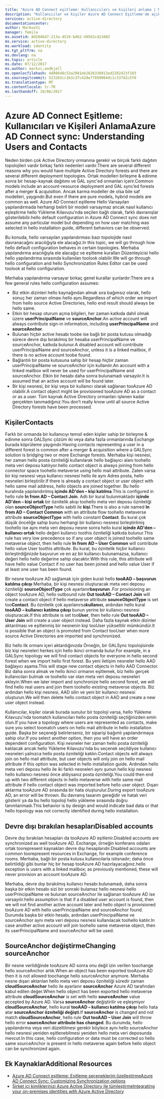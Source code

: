 ```yaml
---
title: "Azure AD Connect eşitleme: Kullanıcıları ve kişileri anlama | Microsoft Docs"
description: "Kullanıcılar ve kişiler Azure AD Connect Eşitleme'de açıklanmaktadır."
services: active-directory
documentationcenter: 
author: MarkusVi
manager: femila
ms.assetid: 8d204647-213a-4519-bd62-49563c421602
ms.service: active-directory
ms.workload: identity
ms.tgt_pltfrm: na
ms.devlang: na
ms.topic: article
ms.date: 07/12/2017
ms.author: markvi;andkjell
ms.openlocfilehash: 4d80648c53a2981eb2626338913ed2282423f183
ms.sourcegitcommit: 523283cc1b3c37c428e77850964dc1c33742c5f0
ms.translationtype: MT
ms.contentlocale: tr-TR
ms.lasthandoff: 10/06/2017
---
```

# <a name="azure-ad-connect-sync-understanding-users-and-contacts"></a><span data-ttu-id="825bb-103">Azure AD Connect Eşitleme: Kullanıcıları ve Kişileri Anlama</span><span class="sxs-lookup"><span data-stu-id="825bb-103">Azure AD Connect sync: Understanding Users and Contacts</span></span>
<span data-ttu-id="825bb-104">Neden birden çok Active Directory ormanına gerekir ve birçok farklı dağıtım topolojileri vardır birkaç farklı nedenleri vardır.</span><span class="sxs-lookup"><span data-stu-id="825bb-104">There are several different reasons why you would have multiple Active Directory forests and there are several different deployment topologies.</span></span> <span data-ttu-id="825bb-105">Ortak modelleri birleşme & edinme sonra bir hesap-kaynak dağıtımı ve GAL sync'ed ormanları içerir.</span><span class="sxs-lookup"><span data-stu-id="825bb-105">Common models include an account-resource deployment and GAL sync’ed forests after a merger & acquisition.</span></span> <span data-ttu-id="825bb-106">Ancak karma modeller de olsa bile saf modelleri, yaygındır.</span><span class="sxs-lookup"><span data-stu-id="825bb-106">But even if there are pure models, hybrid models are common as well.</span></span> <span data-ttu-id="825bb-107">Azure AD Connect eşitleme Hello Varsayılan yapılandırmada herhangi belirli bir modeli varsaymaz ancak nasıl kullanıcı eşleştirme hello Yükleme Kılavuzu'nda seçilen bağlı olarak, farklı davranışlar gösterilebilir.</span><span class="sxs-lookup"><span data-stu-id="825bb-107">hello default configuration in Azure AD Connect sync does not assume any particular model but depending on how user matching was selected in hello installation guide, different behaviors can be observed.</span></span>

<span data-ttu-id="825bb-108">Bu konuda, hello varsayılan yapılandırması bazı topolojide nasıl davranacağını aracılığıyla ele alacağız.</span><span class="sxs-lookup"><span data-stu-id="825bb-108">In this topic, we will go through how hello default configuration behaves in certain topologies.</span></span> <span data-ttu-id="825bb-109">Merhaba yapılandırma aracılığıyla ele alacağız ve eşitleme kuralları Düzenleyicisi hello hello yapılandırma sırasında kullanılan toolook olabilir.</span><span class="sxs-lookup"><span data-stu-id="825bb-109">We will go through hello configuration and hello Synchronization Rules Editor can be used toolook at hello configuration.</span></span>

<span data-ttu-id="825bb-110">Merhaba yapılandırma varsayar birkaç genel kurallar şunlardır:</span><span class="sxs-lookup"><span data-stu-id="825bb-110">There are a few general rules hello configuration assumes:</span></span>

* <span data-ttu-id="825bb-111">Biz etkin dizinleri hello kaynağından almak sıra bağımsız olarak, hello sonuç her zaman olması hello aynı.</span><span class="sxs-lookup"><span data-stu-id="825bb-111">Regardless of which order we import from hello source Active Directories, hello end result should always be hello same.</span></span>
* <span data-ttu-id="825bb-112">Etkin bir hesap oturum açma bilgileri, her zaman katkıda dahil olmak üzere **userPrincipalName** ve **sourceAnchor**.</span><span class="sxs-lookup"><span data-stu-id="825bb-112">An active account will always contribute sign-in information, including **userPrincipalName** and **sourceAnchor**.</span></span>
* <span data-ttu-id="825bb-113">Bulunan hiçbir active hesabı toobe ise bağlı bir posta kutusu olmadığı sürece devre dışı bırakılmış bir hesaba userPrincipalName ve sourceAnchor, katkıda bulunur.</span><span class="sxs-lookup"><span data-stu-id="825bb-113">A disabled account will contribute userPrincipalName and sourceAnchor, unless it is a linked mailbox, if there is no active account toobe found.</span></span>
* <span data-ttu-id="825bb-114">Bağlantılı bir posta kutusuna sahip bir hesap hiçbir zaman userPrincipalName ve sourceAnchor için kullanılır.</span><span class="sxs-lookup"><span data-stu-id="825bb-114">An account with a linked mailbox will never be used for userPrincipalName and sourceAnchor.</span></span> <span data-ttu-id="825bb-115">Etkin bir hesabı daha sonra bulunamadı varsayılır.</span><span class="sxs-lookup"><span data-stu-id="825bb-115">It is assumed that an active account will be found later.</span></span>
* <span data-ttu-id="825bb-116">Bir kişi nesnesi, bir kişi veya bir kullanıcı olarak sağlanan tooAzure AD olabilir.</span><span class="sxs-lookup"><span data-stu-id="825bb-116">A contact object might be provisioned tooAzure AD as a contact or as a user.</span></span> <span data-ttu-id="825bb-117">Tüm kaynak Active Directory ormanları işlenen kadar gerçekten tanımadığınız.</span><span class="sxs-lookup"><span data-stu-id="825bb-117">You don’t really know until all source Active Directory forests have been processed.</span></span>

## <a name="contacts"></a><span data-ttu-id="825bb-118">Kişiler</span><span class="sxs-lookup"><span data-stu-id="825bb-118">Contacts</span></span>
<span data-ttu-id="825bb-119">Farklı bir ormanda bir kullanıcıyı temsil eden kişiler sahip bir birleşme & edinme sonra GALSync çözüm iki veya daha fazla ormanlarında Exchange burada köprüleme yaygındır.</span><span class="sxs-lookup"><span data-stu-id="825bb-119">Having contacts representing a user in a different forest is common after a merger & acquisition where a GALSync solution is bridging two or more Exchange forests.</span></span> <span data-ttu-id="825bb-120">Merhaba kişi nesnesi, her zaman hello posta özniteliği kullanılarak hello bağlayıcı alanı toohello meta veri deposu katılıyor.</span><span class="sxs-lookup"><span data-stu-id="825bb-120">hello contact object is always joining from hello connector space toohello metaverse using hello mail attribute.</span></span> <span data-ttu-id="825bb-121">Zaten varsa bir kişi nesnesi veya kullanıcı nesnesi hello ile aynı Adres posta, hello nesneleri birleştirilir.</span><span class="sxs-lookup"><span data-stu-id="825bb-121">If there is already a contact object or user object with hello same mail address, hello objects are joined together.</span></span> <span data-ttu-id="825bb-122">Bu hello kuralında yapılandırılmış **içinde AD'den – kişi katılma**.</span><span class="sxs-lookup"><span data-stu-id="825bb-122">This is configured in hello rule **In from AD – Contact Join**.</span></span> <span data-ttu-id="825bb-123">Adlı bir kural bulunmaktadır **içinde AD'den – kişi ortak** bir öznitelik akışı toohello meta veri deposu özniteliği olan **sourceObjectType** hello sabiti ile **kişi**.</span><span class="sxs-lookup"><span data-stu-id="825bb-123">There is also a rule named **In from AD – Contact Common** with an attribute flow toohello metaverse attribute **sourceObjectType** with hello constant **Contact**.</span></span> <span data-ttu-id="825bb-124">Bu kural çok düşük önceliğe sahip bunu herhangi bir kullanıcı nesnesi birleştirilmiş toohello ise aynı meta veri deposu nesne sonra hello kural **içinde AD'den – kullanıcı ortak** hello değeri kullanıcı toothis özniteliği katkıda bulunur.</span><span class="sxs-lookup"><span data-stu-id="825bb-124">This rule has very low precedence so if any user object is joined toohello same metaverse object, then hello rule **In from AD – User Common** will contribute hello value User toothis attribute.</span></span> <span data-ttu-id="825bb-125">Bu kural, bu öznitelik hiçbir kullanıcı birleştirdiğinizde başvurun ve en az bir kullanıcı bulunamazsa, kullanıcı değeri hello hello değerine sahip olacaktır.</span><span class="sxs-lookup"><span data-stu-id="825bb-125">With this rule, this attribute will have hello value Contact if no user has been joined and hello value User if at least one user has been found.</span></span>

<span data-ttu-id="825bb-126">Bir nesne tooAzure AD sağlamak için giden kuralı hello **tooAAD – başvurun katılma çıkışı** Merhaba, bir kişi nesnesi oluşturacak meta veri deposu özniteliği **sourceObjectType** çok ayarlanır**başvurun** .</span><span class="sxs-lookup"><span data-stu-id="825bb-126">For provisioning an object tooAzure AD, hello outbound rule **Out tooAAD – Contact Join** will create a contact object if hello metaverse attribute **sourceObjectType** is set too**Contact**.</span></span> <span data-ttu-id="825bb-127">Bu öznitelik çok ayarlanırsa**kullanıcı**, ardından hello kural **tooAAD – kullanıcı katılma çıkışı** bunun yerine bir kullanıcı nesnesi oluşturacak.</span><span class="sxs-lookup"><span data-stu-id="825bb-127">If this attribute is set too**User**, then hello rule **Out tooAAD – User Join** will create a user object instead.</span></span>
<span data-ttu-id="825bb-128">Daha fazla kaynak etkin dizinler aktarılması ve eşitlenmiş bir nesnenin kişi tooUser yükseltilir mümkündür.</span><span class="sxs-lookup"><span data-stu-id="825bb-128">It is possible that an object is promoted from Contact tooUser when more source Active Directories are imported and synchronized.</span></span>

<span data-ttu-id="825bb-129">Biz hello ilk ormanı içeri aktardığınızda Örneğin, bir GALSync topolojisinde biz kişi nesneleri herkes için hello ikinci ormanda bulur.</span><span class="sxs-lookup"><span data-stu-id="825bb-129">For example, in a GALSync topology we will find contact objects for everyone in hello second forest when we import hello first forest.</span></span> <span data-ttu-id="825bb-130">Bu yeni iletişim nesneler hello AAD bağlayıcı aşama.</span><span class="sxs-lookup"><span data-stu-id="825bb-130">This will stage new contact objects in hello AAD Connector.</span></span> <span data-ttu-id="825bb-131">Biz daha sonra almak ve hello ikinci ormanın eşitlemek, biz hello gerçek kullanıcıları bulmak ve toohello var olan meta veri deposu nesneleri ekleyin.</span><span class="sxs-lookup"><span data-stu-id="825bb-131">When we later import and synchronize hello second forest, we will find hello real users and join them toohello existing metaverse objects.</span></span> <span data-ttu-id="825bb-132">Biz ardından hello kişi nesnesi, AAD silin ve yeni bir kullanıcı nesnesi oluşturun.</span><span class="sxs-lookup"><span data-stu-id="825bb-132">We will then delete hello contact object in AAD and create a new user object instead.</span></span>

<span data-ttu-id="825bb-133">Kullanıcılar, kişiler olarak burada sunulur bir topoloji varsa, hello Yükleme Kılavuzu'nda toomatch kullanıcıları hello posta özniteliği seçtiğinizden emin olun.</span><span class="sxs-lookup"><span data-stu-id="825bb-133">If you have a topology where users are represented as contacts, make sure you select toomatch users on hello mail attribute in hello installation guide.</span></span> <span data-ttu-id="825bb-134">Başka bir seçeneği belirlerseniz, bir siparişi bağımlı yapılandırmaya sahip olur.</span><span class="sxs-lookup"><span data-stu-id="825bb-134">If you select another option, then you will have an order dependent configuration.</span></span> <span data-ttu-id="825bb-135">Kişi nesneler her zaman hello posta özniteliği katılacak ancak hello Yükleme Kılavuzu'nda bu seçenek seçildiyse kullanıcı nesneleri yalnızca hello posta özniteliği katılın.</span><span class="sxs-lookup"><span data-stu-id="825bb-135">Contact objects will always join on hello mail attribute, but user objects will only join on hello mail attribute if this option was selected in hello installation guide.</span></span> <span data-ttu-id="825bb-136">Ardından hello meta veri deposu hello ile iki farklı nesneleri aynı şunun hello kişi nesnesi hello kullanıcı nesnesi önce aldıysanız posta özniteliği.</span><span class="sxs-lookup"><span data-stu-id="825bb-136">You could then end up with two different objects in hello metaverse with hello same mail attribute if hello contact object was imported before hello user object.</span></span> <span data-ttu-id="825bb-137">Dışarı aktarma tooAzure AD sırasında bir hata oluşturulur.</span><span class="sxs-lookup"><span data-stu-id="825bb-137">During export tooAzure AD, an error will be thrown.</span></span> <span data-ttu-id="825bb-138">Bu davranış tasarım gereğidir ve hatalı veri gösterir ya da bu hello topoloji hello yükleme sırasında doğru tanımlanmadı.</span><span class="sxs-lookup"><span data-stu-id="825bb-138">This behavior is by design and would indicate bad data or that hello topology was not correctly identified during hello installation.</span></span>

## <a name="disabled-accounts"></a><span data-ttu-id="825bb-139">Devre dışı bırakılan hesapları</span><span class="sxs-lookup"><span data-stu-id="825bb-139">Disabled accounts</span></span>
<span data-ttu-id="825bb-140">Devre dışı bırakılan hesapları da tooAzure AD eşitlenir.</span><span class="sxs-lookup"><span data-stu-id="825bb-140">Disabled accounts are synchronized as well tooAzure AD.</span></span> <span data-ttu-id="825bb-141">Exchange, örneğin konferans odaları ortak toorepresent kaynakları devre dışı hesaplarıdır.</span><span class="sxs-lookup"><span data-stu-id="825bb-141">Disabled accounts are common toorepresent resources in Exchange, for example conference rooms.</span></span> <span data-ttu-id="825bb-142">Merhaba, bağlı bir posta kutusu kullanıcılarla istisnadır; daha önce belirtildiği gibi bunlar hiç bir hesap tooAzure AD hazırlayacağınız.</span><span class="sxs-lookup"><span data-stu-id="825bb-142">hello exception is users with a linked mailbox; as previously mentioned, these will never provision an account tooAzure AD.</span></span>

<span data-ttu-id="825bb-143">Merhaba, devre dışı bırakılmış kullanıcı hesabı bulunamadı, daha sonra başka bir etkin hesabı sizi bir sonraki bulamaz hello nesnesi hello userPrincipalName ve bulunan sourceAnchor ile sağlanan tooAzure AD ise varsayılır.</span><span class="sxs-lookup"><span data-stu-id="825bb-143">hello assumption is that if a disabled user account is found, then we will not find another active account later and hello object is provisioned tooAzure AD with hello userPrincipalName and sourceAnchor found.</span></span> <span data-ttu-id="825bb-144">Durumda başka bir etkin hesabı, ardından userPrincipalName ve sourceAnchor aynı meta veri deposu nesnesi kullanılacak toohello katılır.</span><span class="sxs-lookup"><span data-stu-id="825bb-144">In case another active account will join toohello same metaverse object, then its userPrincipalName and sourceAnchor will be used.</span></span>

## <a name="changing-sourceanchor"></a><span data-ttu-id="825bb-145">SourceAnchor değiştirme</span><span class="sxs-lookup"><span data-stu-id="825bb-145">Changing sourceAnchor</span></span>
<span data-ttu-id="825bb-146">Bir nesne verildiğinde tooAzure AD sonra onu değil izin verilen toochange hello sourceAnchor artık.</span><span class="sxs-lookup"><span data-stu-id="825bb-146">When an object has been exported tooAzure AD then it is not allowed toochange hello sourceAnchor anymore.</span></span> <span data-ttu-id="825bb-147">Merhaba nesne dışarı aktarılan hello meta veri deposu özniteliği süredir zaman **cloudSourceAnchor** hello ile ayarlanır **sourceAnchor** Azure AD tarafından kabul edilen değer.</span><span class="sxs-lookup"><span data-stu-id="825bb-147">When hello object has been exported hello metaverse attribute **cloudSourceAnchor** is set with hello **sourceAnchor** value accepted by Azure AD.</span></span> <span data-ttu-id="825bb-148">Varsa **sourceAnchor** değiştirilir ve eşleşmiyor **cloudSourceAnchor**, hello kural **tooAAD – kullanıcı katılma çıkışı** hello hata atar **sourceAnchor özniteliği değişti**.</span><span class="sxs-lookup"><span data-stu-id="825bb-148">If **sourceAnchor** is changed and not match **cloudSourceAnchor**, hello rule **Out tooAAD – User Join** will throw hello error **sourceAnchor attribute has changed**.</span></span> <span data-ttu-id="825bb-149">Bu durumda, hello yapılandırma veya veri düzeltilmesi gerekir böylece aynı hello sourceAnchor hello nesnesi yeniden eşitlenebilmesi yeniden hello meta veri deposunda mevcut.</span><span class="sxs-lookup"><span data-stu-id="825bb-149">In this case, hello configuration or data must be corrected so hello same sourceAnchor is present in hello metaverse again before hello object can be synchronized again.</span></span>

## <a name="additional-resources"></a><span data-ttu-id="825bb-150">Ek Kaynaklar</span><span class="sxs-lookup"><span data-stu-id="825bb-150">Additional Resources</span></span>
* [<span data-ttu-id="825bb-151">Azure AD Connect eşitleme: Eşitleme seçeneklerini özelleştirme</span><span class="sxs-lookup"><span data-stu-id="825bb-151">Azure AD Connect Sync: Customizing Synchronization options</span></span>](active-directory-aadconnectsync-whatis.md)
* [<span data-ttu-id="825bb-152">Şirket içi kimliklerinizi Azure Active Directory ile tümleştirme</span><span class="sxs-lookup"><span data-stu-id="825bb-152">Integrating your on-premises identities with Azure Active Directory</span></span>](active-directory-aadconnect.md)

